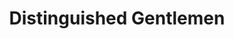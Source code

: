 ---
title: "Distinguished Gentlemen"
url: /north-highlands/distinguished-gentlemen/
shop: Kleidung
---